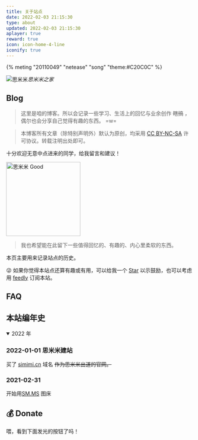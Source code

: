 ```yaml
---
title: 关于站点
date: 2022-02-03 21:15:30
type: about
updated: 2022-02-03 21:15:30
aplayer: true
reward: true
icon: icon-home-4-line
iconify: true
---
```




<!-- "autoplay" -->

{% meting "20110049" "netease" "song" "theme:#C20C0C" %}

<img class="shadow-none" src="https://cdn.jsdelivr.net/gh/YunYouJun/yun/images/yun-alpha-compressed.webp" alt="思米米">_思米米之家_



## Blog

> 这里是咱的博客。所以会记录一些学习、生活上的回忆与业余创作 ~~瞎搞~~ ，偶尔也会分享自己觉得有趣的东西。 =w=

<div class="danger">

> 本博客所有文章（除特别声明外）默认为原创，均采用 [CC BY-NC-SA](https://creativecommons.org/licenses/by-nc-sa/4.0/deed.zh) 许可协议。转载注明出处即可。

</div>

十分欢迎无意中点进来的同学，给我留言和建议！

<img class="shadow-none" src="https://q1.qlogo.cn/g?b=qq&nk=79099400&s=640" width="200" alt="思米米 Good" />

> 我也希望能在此留下一些值得回忆的、有趣的、内心里柔软的东西。

本页主要用来记录站点的历史。

😜 如果你觉得本站点还算有趣或有用，可以给我一个 [Star](https://github.com/hqw567/hqw567.github.io) 以示鼓励，也可以考虑用 [feedly](https://feedly.com/i/subscription/feed/https://www.simimi.cn/atom.xml) 订阅本站。

## FAQ

## 本站编年史

<details open>
<summary>2022 年</summary>

### 2022-01-01 思米米建站

买了 [simimi.cn](https://simimi.cn) 域名
~~作为思米米出道的官网。~~


### 2021-02-31

开始用[SM.MS](https://sm.ms) 图床

</details>

## 💰 Donate


喂，看到下面发光的按钮了吗！
